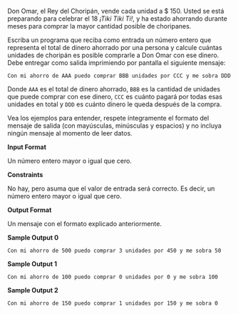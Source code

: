 Don Omar, el Rey del Choripán, vende cada unidad a $ 150. Usted se está preparando para celebrar el 18 _¡Tiki Tiki Ti!_, y ha estado ahorrando durante meses para comprar la mayor cantidad posible de choripanes.

Escriba un programa que reciba como entrada un número entero que representa el total de dinero ahorrado por una persona y calcule cuántas unidades de choripán es posible comprarle a Don Omar con ese dinero. Debe entregar como salida imprimiendo por pantalla el siguiente mensaje:

```
Con mi ahorro de AAA puedo comprar BBB unidades por CCC y me sobra DDD

```

Donde `AAA` es el total de dinero ahorrado, `BBB` es la cantidad de unidades que puede comprar con ese dinero, `CCC` es cuánto pagará por todas esas unidades en total y `DDD` es cuánto dinero le queda después de la compra.

Vea los ejemplos para entender, respete íntegramente el formato del mensaje de salida (con mayúsculas, minúsculas y espacios) y no incluya ningún mensaje al momento de leer datos.

**Input Format**

Un número entero mayor o igual que cero.

**Constraints**

No hay, pero asuma que el valor de entrada será correcto. Es decir, un número entero mayor o igual que cero.

**Output Format**

Un mensaje con el formato explicado anteriormente.

**Sample Output 0**

```
Con mi ahorro de 500 puedo comprar 3 unidades por 450 y me sobra 50

```

**Sample Output 1**

```
Con mi ahorro de 100 puedo comprar 0 unidades por 0 y me sobra 100

```

**Sample Output 2**

```
Con mi ahorro de 150 puedo comprar 1 unidades por 150 y me sobra 0

```